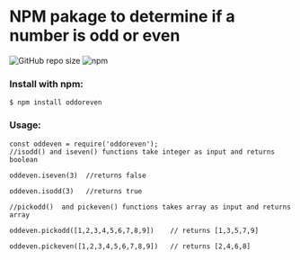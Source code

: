 # NPM pakage to determine if a number is odd or even
![GitHub repo size](https://img.shields.io/github/repo-size/kaushikappani/oddoreven)
![npm](https://img.shields.io/npm/v/oddoreven?logo=npm)
### Install with npm:
```
$ npm install oddoreven
```


### Usage:
```
const oddeven = require('oddoreven');
//isodd() and iseven() functions take integer as input and returns boolean

oddeven.iseven(3)  //returns false     

oddeven.isodd(3)   //returns true
```
```
//pickodd()  and pickeven() functions takes array as input and returns array

oddeven.pickodd([1,2,3,4,5,6,7,8,9])    // returns [1,3,5,7,9]

oddeven.pickeven([1,2,3,4,5,6,7,8,9])   // returns [2,4,6,8]

```
